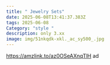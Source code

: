 ```yaml
---
title: " Jewelry Sets"
date: 2025-06-08T13:41:37.383Z
tags: 2025-06-08
Category: "style "
description: only 3.xx
image: img/51nkqdk-xkl._ac_sy500_.jpg
---
```

https://amzlink.to/az0OSeAXnqTlH  ad